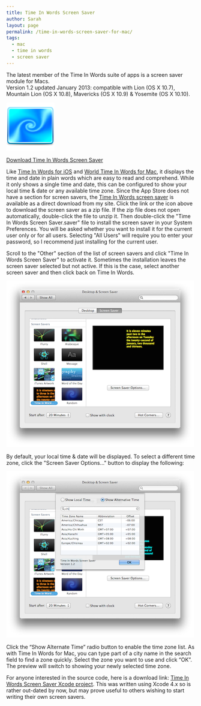 ```yaml
---
title: Time In Words Screen Saver
author: Sarah
layout: page
permalink: /time-in-words-screen-saver-for-mac/
tags:
  - mac
  - time in words
  - screen saver
---
```

The latest member of the Time In Words suite of apps is a screen saver module for Macs.  
Version 1.2 updated January 2013: compatible with Lion (OS X 10.7), Mountain Lion (OS X 10.8), Mavericks (OS X 10.9) & Yosemite (OS X 10.10).

![Time In Words Screen Saver Download][1]

[Download Time In Words Screen Saver][2]

   [1]: /images/ScreenSaverIcon128.png
   [2]: /screensaver/TimeInWords-ScreenSaver.zip

Like [Time In Words for iOS][7] and [World Time In Words for Mac][8], it displays the time and date in plain words which are easy to read and comprehend. While it only shows a single time and date, this can be configured to show your local time & date or any available time zone. Since the App Store does not have a section for screen savers, the [Time In Words screen saver][9] is available as a direct download from my site. Click the link or the icon above to download the screen saver as a zip file. If the zip file does not open automatically, double-click the file to unzip it. Then double-click the "Time In Words Screen Saver.saver" file to install the screen saver in your System Preferences. You will be asked whether you want to install it for the current user only or for all users. Selecting "All Users" will require you to enter your password, so I recommend just installing for the current user. 

Scroll to the "Other" section of the list of screen savers and click "Time In Words Screen Saver" to activate it. Sometimes the installation leaves the screen saver selected but not active. If this is the case, select another screen saver and then click back on Time In Words. 

[![Time In Words Screen Saver][3]][4]

   [3]: /images/ScreenSaver1-small.png
   [4]: /images/ScreenSaver1.png

By default, your local time & date will be displayed. To select a different time zone, click the "Screen Saver Options…" button to display the following:

[![Time In Words Screen Saver Options][5]][6]

   [5]: /images/ScreenSaver2-small.png
   [6]: /images/ScreenSaver2.png

Click the &#8220;Show Alternate Time&#8221; radio button to enable the time zone list. As with Time In Words for Mac, you can type part of a city name in the search field to find a zone quickly. Select the zone you want to use and click &#8220;OK&#8221;. The preview will switch to showing your newly selected time zone.

For anyone interested in the source code, here is a download link: [Time In Words Screen Saver Xcode project][10]. This was written using Xcode 4.x so is rather out-dated by now, but may prove useful to others wishing to start writing their own screen savers.

 [7]: /time-in-words/ "Time In Words"
 [8]: /time-in-words-for-mac/ "Worlds Time In Words for Mac"
 [9]: /screensaver/TimeInWords-ScreenSaver.zip
 [10]: /screensaver/TimeInWordsScreenSaverXcode.zip